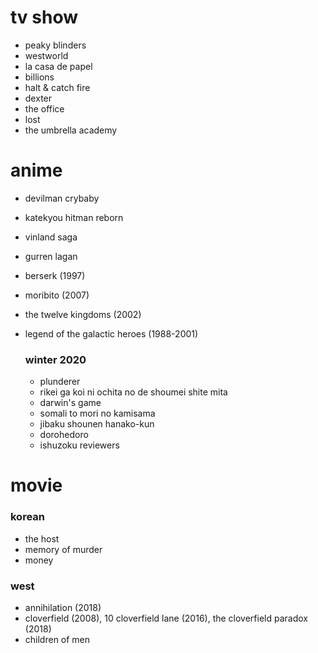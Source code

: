 # tv show
- peaky blinders
- westworld
- la casa de papel
- billions
- halt & catch fire
- dexter
- the office
- lost
- the umbrella academy

# anime
- devilman crybaby
- katekyou hitman reborn
- vinland saga
- gurren lagan
- berserk (1997)
- moribito (2007)
- the twelve kingdoms (2002)
- legend of the galactic heroes (1988-2001)

  ### winter 2020
  - plunderer
  - rikei ga koi ni ochita no de shoumei shite mita
  - darwin's game
  - somali to mori no kamisama
  - jibaku shounen hanako-kun
  - dorohedoro
  - ishuzoku reviewers

# movie
  ### korean
  - the host
  - memory of murder
  - money

  ### west
  - annihilation (2018)
  - cloverfield (2008), 10 cloverfield lane (2016), the cloverfield paradox (2018)
  - children of men
